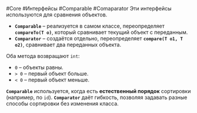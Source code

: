 #Core #Интерфейсы #Comparable #Comaparator
Эти интерфейсы используются для сравнения объектов.

- **`Comparable`** – реализуется в самом классе, переопределяет **`compareTo(T o)`**, который сравнивает текущий объект с переданным.
- **`Comparator`** – создаётся отдельно, переопределяет **`compare(T o1, T o2)`**, сравнивает два переданных объекта.

Оба метода возвращают `int`:

- `0` – объекты равны.
- `> 0` – первый объект больше.
- `< 0` – первый объект меньше.

**`Comparable`** используется, когда есть **естественный порядок** сортировки (например, по `id`). **`Comparator`** даёт гибкость, позволяя задавать разные способы сортировки без изменения класса.